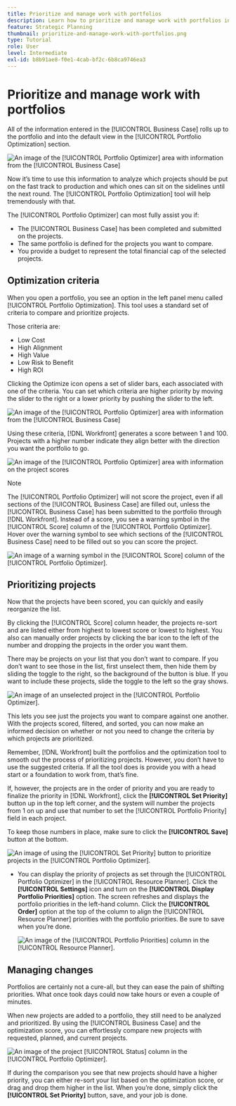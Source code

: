 ```yaml
---
title: Prioritize and manage work with portfolios
description: Learn how to prioritize and manage work with portfolios in [!DNL  Workfront].
feature: Strategic Planning
thumbnail: prioritize-and-manage-work-with-portfolios.png
type: Tutorial
role: User
level: Intermediate
exl-id: b8b91ae8-f0e1-4cab-bf2c-6b8ca9746ea3
---
```

# Prioritize and manage work with portfolios

All of the information entered in the [!UICONTROL Business Case] rolls up to the portfolio and into the default view in the [!UICONTROL Portfolio Optimization] section. 

![An image of the [!UICONTROL Portfolio Optimizer] area with information from the [!UICONTROL Business Case]](assets/10-portfolio-management9.png)

Now it’s time to use this information to analyze which projects should be put on the fast track to production and which ones can sit on the sidelines until the next round. The [!UICONTROL Portfolio Optimization] tool will help tremendously with that. 

The [!UICONTROL Portfolio Optimizer] can most fully assist you if: 

* The [!UICONTROL Business Case] has been completed and submitted on the projects. 
* The same portfolio is defined for the projects you want to compare. 
* You provide a budget to represent the total financial cap of the selected projects.

## Optimization criteria

When you open a portfolio, you see an option in the left panel menu called [!UICONTROL Portfolio Optimization]. This tool uses a standard set of criteria to compare and prioritize projects. 

Those criteria are:

* Low Cost 
* High Alignment 
* High Value 
* Low Risk to Benefit 
* High ROI

Clicking the Optimize icon opens a set of slider bars, each associated with one of the criteria. You can set which criteria are higher priority by moving the slider to the right or a lower priority by pushing the slider to the left. 

![An image of the [!UICONTROL Portfolio Optimizer] area with information from the [!UICONTROL Business Case]](assets/11-portfolio-management10.png)

Using these criteria, [!DNL Workfront] generates a score between 1 and 100. Projects with a higher number indicate they align better with the direction you want the portfolio to go. 

![An image of the [!UICONTROL Portfolio Optimizer] area with information on the project scores](assets/12-portfolio-management14.png)

>[!NOTE]
>
>The [!UICONTROL Portfolio Optimizer] will not score the project, even if all sections of the [!UICONTROL Business Case] are filled out, unless the [!UICONTROL Business Case] has been submitted to the portfolio through [!DNL Workfront]. Instead of a score, you see a warning symbol in the [!UICONTROL Score] column of the [!UICONTROL Portfolio Optimizer]. Hover over the warning symbol to see which sections of the [!UICONTROL Business Case] need to be filled out so you can score the project. 

![An image of a warning symbol in the [!UICONTROL Score] column of the [!UICONTROL Portfolio Optimizer].](assets/13-portfolio-management12.png)

## Prioritizing projects

Now that the projects have been scored, you can quickly and easily reorganize the list. 

By clicking the [!UICONTROL Score] column header, the projects re-sort and are listed either from highest to lowest score or lowest to highest. You also can manually order projects by clicking the bar icon to the left of the number and dropping the projects in the order you want them. 

There may be projects on your list that you don’t want to compare. If you don’t want to see those in the list, first unselect them, then hide them by sliding the toggle to the right, so the background of the button is blue. If you want to include these projects, slide the toggle to the left so the gray shows. 

![An image of an unselected project in the [!UICONTROL Portfolio Optimizer].](assets/14-portfolio-management13.png)

This lets you see just the projects you want to compare against one another. With the projects scored, filtered, and sorted, you can now make an informed decision on whether or not you need to change the criteria by which projects are prioritized.  

Remember, [!DNL Workfront] built the portfolios and the optimization tool to smooth out the process of prioritizing projects. However, you don’t have to use the suggested criteria. If all the tool does is provide you with a head start or a foundation to work from, that’s fine. 

 If, however, the projects are in the order of priority and you are ready to finalize the priority in [!DNL Workfront], click the **[!UICONTROL Set Priority]** button up in the top left corner, and the system will number the projects from 1 on up and use that number to set the [!UICONTROL Portfolio Priority] field in each project. 

To keep those numbers in place, make sure to click the **[!UICONTROL Save]** button at the bottom. 

![An image of using the [!UICONTROL Set Priority] button to prioritize projects in the [!UICONTROL Portfolio Optimizer].](assets/15-portfolio-management15.png)

<!-- 
Pro-tips graphic
-->

* You can display the priority of projects as set through the [!UICONTROL Portfolio Optimizer] in the [!UICONTROL Resource Planner]. Click the **[!UICONTROL Settings]** icon and turn on the **[!UICONTROL Display Portfolio Priorities]** option. The screen refreshes and displays the portfolio priorities in the left-hand column. Click the **[!UICONTROL Order]** option at the top of the column to align the [!UICONTROL Resource Planner] priorities with the portfolio priorities. Be sure to save when you’re done.

    ![An image of the [!UICONTROL Portfolio Priorities] column in the [!UICONTROL Resource Planner].](assets/16-portfolio-management17.png)

## Managing changes

Portfolios are certainly not a cure-all, but they can ease the pain of shifting priorities. What once took days could now take hours or even a couple of minutes. 

When new projects are added to a portfolio, they still need to be analyzed and prioritized. By using the [!UICONTROL Business Case] and the optimization score, you can effortlessly compare new projects with requested, planned, and current projects.

![An image of the project [!UICONTROL Status] column in the [!UICONTROL Portfolio Optimizer].](assets/17-project-management16.png)

If during the comparison you see that new projects should have a higher priority, you can either re-sort your list based on the optimization score, or drag and drop them higher in the list. When you’re done, simply click the **[!UICONTROL Set Priority]** button, save, and your job is done. 

<!-- Learn more graphic and documentation article links

* Portfolio Optimizer overview 
* Optimize projects in the Portfolio Optimizer 
* Overview of the Portfolio Optimizer score 
* Prioritizing projects in the Portfolio Optimizer

-->
